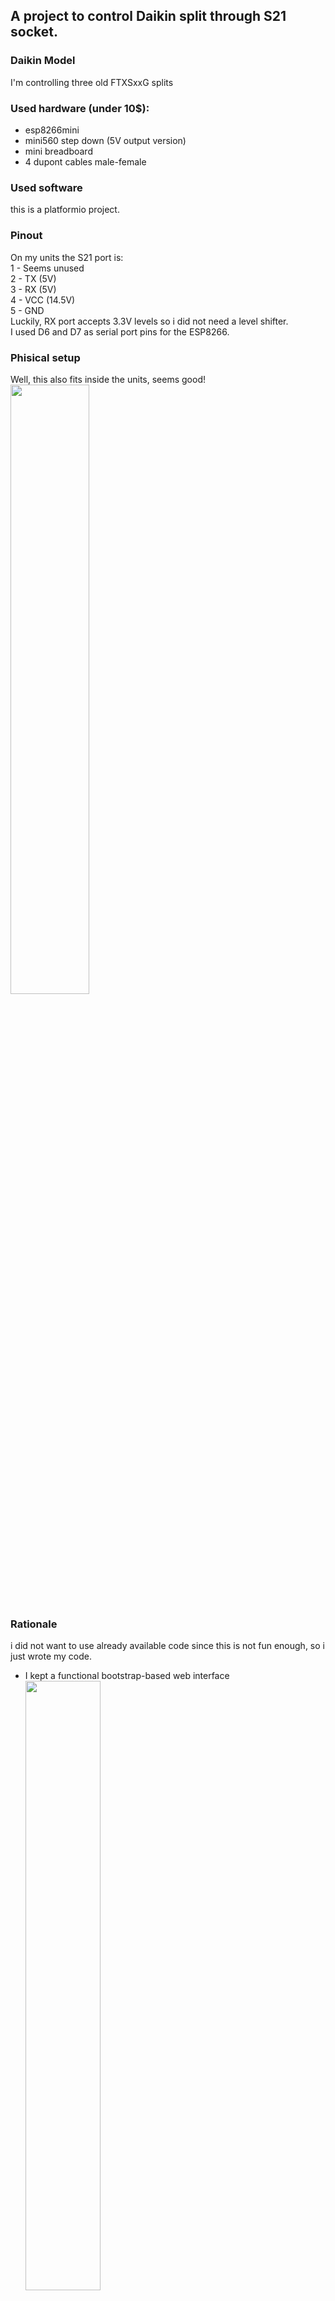 ## A project to control Daikin split through S21 socket.

### Daikin Model
I'm controlling three old FTXSxxG splits

### Used hardware (under 10$):
- esp8266mini
- mini560 step down (5V output version)
- mini breadboard
- 4 dupont cables male-female

### Used software
this is a platformio project.

### Pinout
On my units the S21 port is:<br/>
1 - Seems unused<br/>
2 - TX (5V)<br/>
3 - RX (5V)<br/>
4 - VCC (14.5V)<br/>
5 - GND<br/>
Luckily, RX port accepts 3.3V levels so i did not need a level shifter.<br/>
I used D6 and D7 as serial port pins for the ESP8266.

### Phisical setup
Well, this also fits inside the units, seems good! <br/>
<img src="https://github.com/MassiPi/DaikinS21/assets/2384381/a4e3e038-e8e2-4ced-9688-f69a0785cdcb" width="50%"></img>

### Rationale
i did not want to use already available code since this is not fun enough, so i just wrote my code.
- I kept a functional bootstrap-based web interface<br/>
<img src="https://github.com/MassiPi/DaikinS21/assets/2384381/8c2b1f19-cb57-433e-afd4-c85dda0f1e87" width="50%"></img>
- i decided to keep the hardware serial functional for debugging, so i moved the control on a software serial
- i included remotedebug library https://github.com/JoaoLopesF/RemoteDebug (please check the fixes!) to be able to debug the functioning also remotely
- ota update available
- all data exchange is json-ed: via websocket, via http call and via mqtt
- commands are accepted (and data is published) in the web interface, via http call and via mqtt, same format is used.
- since the starting point was the home assistant integration, this was achieved with https://www.home-assistant.io/integrations/climate.mqtt/ . For a couple of "limits" of the integration (power and swing management), the code implements a couple of custom calls.
- wifi manager for wifi config

### Home assistant integration
As said, the integration is done through MQTT, so i also added an example of code for integration and with templates. You'll probably need to redefine lists and for sure mqtt topics.

### Fixes
Remotedebug library has some flows, please remember to:
- modify the RemoteDebugCfg.h file, line 104, to disable websockets (or it's gonna conflict with the asyncwebserver websockets server)
> #define WEBSOCKET_DISABLED true
- comment out the part of the WebSocketsClient.cpp file between lines 700 and 710, since you are not using it but it gives exceptions with recent ESP8266 core.
>/*#if (WEBSOCKETS_NETWORK_TYPE == NETWORK_ESP8266)<br/>
>    _client.tcp->setNoDelay(true);<br/>
><br/>
>    if(_client.isSSL && _fingerprint.length()) {<br/>
>        if(!_client.ssl->verify(_fingerprint.c_str(), _host.c_str())) {<br/>
>            DEBUG_WEBSOCKETS("[WS-Client] certificate mismatch\n");<br/>
>            WebSockets::clientDisconnect(&_client, 1000);<br/>
>            return;<br/>
>        }<br/>
>    }<br/>
>#endif */

### Credits
i did not even know about the S21 socket, so i NEED to thank:<br/>
https://github.com/joshbenner/esphome-daikin-s21/tree/main<br/>
https://github.com/revk/ESP32-Faikin<br/>
As you'll see, i also took pieces of code, but i wasn't fully happy about it's structure, so i rewrote it as a states-machine to reduce blocking in code.

### Disclaimer
i am NOT a programmer :) but i understand a lot of parts could be better written, and that some things could be done with higher security and bla bla bla.<br/>
I would not (and i don't) expose the controller on internet, this should clarify what i mean :)

### Why publishing
someone asked, so why not?

### Please
Since i'm not a programmer and i'm totally lost in git, please don't hesitate reporting any ANY issue in my code or anything wrong you see :)
